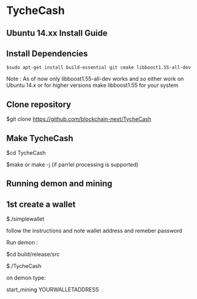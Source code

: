 # TycheCash
## Ubuntu 14.xx Install Guide

## Install Dependencies 
`$sudo apt-get install build-essential git cmake libboost1.55-all-dev` 

Note : As of now only libboost1.55-all-dev works and so either work on Ubuntu 14.x or for higher versions make libboost1.55 for your system

## Clone repository

$git clone https://github.com/blockchain-next/TycheCash

## Make TycheCash

$cd TycheCash

$make or make -j (if parrlel processing is supported)

## Running demon and mining

## 1st create a wallet
$./simplewallet 

follow the instructions and note wallet address and remeber password

Run demon :

$cd build/release/src

$./TycheCash

on demon type:

start_mining YOURWALLETADDRESS
